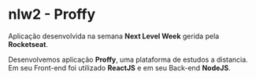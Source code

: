 # nlw2 - Proffy
Aplicação desenvolvida na semana **Next Level Week** gerida pela **Rocketseat**.

Desenvolvemos aplicação **Proffy**, uma plataforma de estudos a distancia.
Em seu Front-end foi utilizado **ReactJS** e em seu Back-end **NodeJS**.
